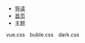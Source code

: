  * [导读](/study/README.md) 
 * [首页](/) 
 * 主题

<div class="demo-theme-preview">
<a data-theme="vue">vue.css</a>
<a data-theme="buble">buble.css</a>
<a data-theme="dark">dark.css</a>
</div>

<style>
  .demo-theme-preview a {
    padding-right: 10px;
  }

  .demo-theme-preview a:hover {
    cursor: pointer;
    text-decoration: underline;
  }
</style>

<script>
  var preview = Docsify.dom.find('.demo-theme-preview');
  var themes = Docsify.dom.findAll('[rel="stylesheet"]');

  preview.onclick = function (e) {
    console.log("成功监听到点击事件")
    var title = e.target.getAttribute('data-theme')

​    themes.forEach(function (theme) {
​      theme.disabled = theme.title !== title
​    });
  };
</script>
